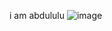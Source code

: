 i am abdululu
![image](https://github.com/user-attachments/assets/8007e0b9-4e84-4e1e-94c3-2e6509c8a210)

